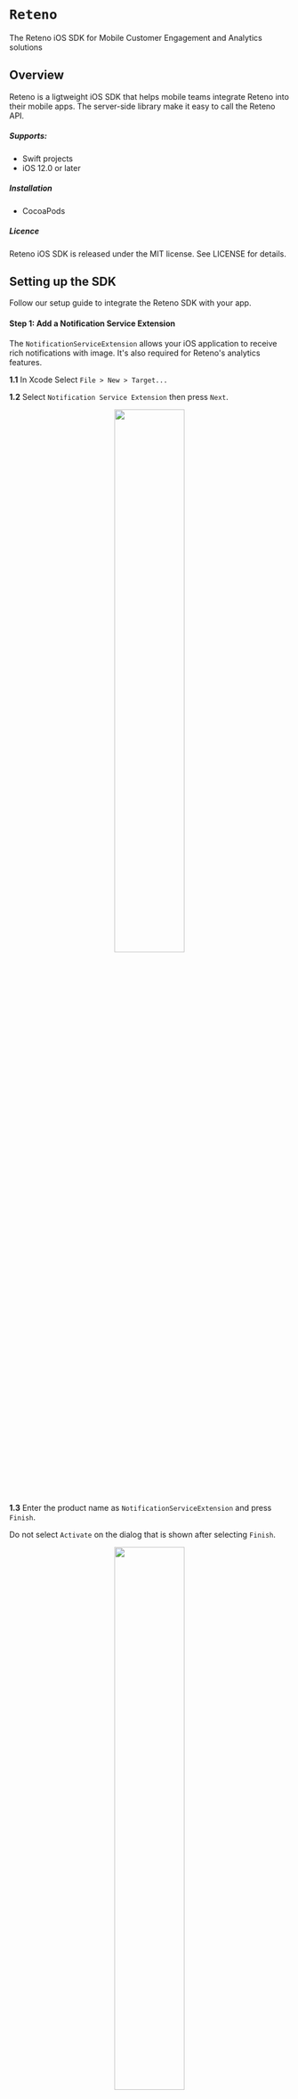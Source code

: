 # ``Reteno``

The Reteno iOS SDK for Mobile Customer Engagement and Analytics solutions

## Overview

Reteno is a ligtweight iOS SDK that helps mobile teams integrate Reteno into their mobile apps. The server-side library make it easy to call the Reteno API.

##### Supports:

- Swift projects
- iOS 12.0 or later

##### Installation

- CocoaPods

##### Licence

Reteno iOS SDK is released under the MIT license. See LICENSE for details.


## Setting up the SDK

Follow our setup guide to integrate the Reteno SDK with your app.

#### Step 1: Add a Notification Service Extension

The `NotificationServiceExtension` allows your iOS application to receive rich notifications with image. It's also required for Reteno's analytics features.

**1.1**  In Xcode Select `File > New > Target...`

**1.2**  Select `Notification Service Extension` then press `Next`.

<p align="center">
  <img src="Resources/create_notification_service_extension.png" width = "50%"/>
</p>

**1.3**  Enter the product name as `NotificationServiceExtension` and press `Finish`.

Do not select `Activate` on the dialog that is shown after selecting `Finish`.

<p align="center">
  <img src="Resources/choose_options_for_extension.png" width = "50%"/>
</p>

**1.4**  Press `Cancel` on the Activate scheme prompt.

By canceling, you are keeping Xcode debugging your app, instead of the extension you just created.

If you activated by accident, you can switch back to debug your app within Xcode (next to the play button).

**1.5**  In the project navigator, select project directory and select the `NotificationServiceExtension` target in the targets list.

Check that the Deployment Target is set to the same value as your Main Application Target. Note that iOS versions under 10 will not be able to get Rich Media.

<p align="center">
  <img src="Resources/configure_target.png" width = "50%"/>
</p>

**1.6**  In the project navigator, select the `NotificationServiceExtension` folder and open the `NotificationService.swift` and replace the whole file's contents with the following code. Ignore any build errors at this point. We will import Reteno module which will resolve any errors.

```swift
import UserNotifications
import Reteno

class NotificationService: RetenoNotificationServiceExtension {}
```
More about Notification Service Extension [Modifying Content in Newly Delivered Notifications](https://developer.apple.com/documentation/usernotifications/modifying_content_in_newly_delivered_notifications)

#### Step 2: Install the SDK

**2.1**  If you don't already have CocoaPods installed and a Podfile in your project, run the following script in Terminal
`sudo gem install cocoapods`

**2.2**  Run `pod init` from the terminal in your project directory.

**2.3**  Open the newly created `Podfile` with your favorite code editor.

**2.4**  Add the `Reteno` dependency under your project name target as well as
`NotificationServiceExtension` target like below.

```swift
platform :ios, '14.0'

target 'RetenoExample' do
  use_frameworks!

  pod 'Reteno'
  
  target 'NotificationServiceExtension' do
    use_frameworks!

    pod 'Reteno'

  end

end
```
**2.5**  Run the following commands in your terminal in your project directory `pod install`

**2.6**  Open the newly created `<project-name>.xcworkspace` file.

#### Step 3: Import Reteno into your App Delegate

##### Method 1: Storyboard

If using the Storyboard, navigate to your AppDelegate file and add the `Reteno` initialization code to `didFinishLaunchingWithOptions` method.
Make sure to import the `Reteno` module `import Reteno`

```swift
import UIKit
import Reteno

@UIApplicationMain
class AppDelegate: UIResponder, UIApplicationDelegate {
  
    func application(
        _ application: UIApplication,
        didFinishLaunchingWithOptions launchOptions: [UIApplication.LaunchOptionsKey: Any]?
    ) -> Bool {
        // Reteno initialization
        Reteno.start()
      
        // Register for receiving push notifications
        // registerForRemoteNotifications will show the native iOS notification permission prompt
        // Provide UNAuthorizationOptions or use default
        Reteno.userNotificationService.registerForRemoteNotifications(with: [.sound, .alert, .badge], application: application)

        return true
    }
  
    // Remaining contents of your AppDelegate Class...
}
```

##### Method 2: SwiftUI

If using SwiftUI, update your main 'APP_NAME'App.swift file and use the code below. Make sure to replace 'YOURAPP_NAME' with your app name.

```swift
import SwiftUI
import Reteno

class AppDelegate: NSObject, UIApplicationDelegate {

    func application(
        _ application: UIApplication,
        didFinishLaunchingWithOptions launchOptions: [UIApplication.LaunchOptionsKey : Any]? = nil
    ) -> Bool {
        // Reteno initialization
        Reteno.start()

        // Register for receiving push notifications
        // registerForRemoteNotifications will show the native iOS notification permission prompt
        // Provide UNAuthorizationOptions or use default
        Reteno.userNotificationService.registerForRemoteNotifications(with: [.sound, .alert, .badge], application: application)

        return true
    }

}
```
```swift
import SwiftUI
import Reteno

@main
struct YOURAPP_NAME: App {
    @UIApplicationDelegateAdaptor(AppDelegate.self) var appDelegate
    
    var body: some Scene {
        WindowGroup {
            ContentView()
        }
    }
}
```

If you want to add custom behaviour in `UNUserNotificationCenterDelegate` methods provide your implementation in the appropriate closure:

```swift
Reteno.userNotificationService.willPresentNotificationHandler = { notification in
    // The closure will be called only if the application is in the foreground. 
    // You can choose to have the notification presented as a sound, badge, alert and/or in the notification list.
    // This decision should be based on whether the information in the notification is otherwise visible to the user.

    let authOptions: UNNotificationPresentationOptions
    if #available(iOS 14.0, *) {
        authOptions = [.badge, .sound, .banner]
    } else {
        authOptions = [.badge, .sound, .alert]
    }
    return authOptions
}
```

```swift
Reteno.userNotificationService.didReceiveNotificationResponseHandler = { notification in
    // Add your code here.
    // The closure will be called when the user responded to the notification by opening the application, 
    // dismissing the notification or choosing a UNNotificationAction.
}
```
Do it in the App Delegate `didFinishLaunchingWithOptions` method after configuring Reteno SDK.

#### Step 4: Add App Groups

**4.1**  In your Main app target got to **"Signing & Capabilities"** > **"All"**

**4.2**  Click **"+ Capability"** if you do not have App Groups in your app yet.

<p align="center">
  <img src="Resources/add_group_main_target.png" width = "50%"/>
</p>

**4.3**  Select App Groups.

<p align="center">
  <img src="Resources/app_groups_capability.png" width = "50%"/>
</p>

**4.4**  Under App Groups click the **"+"** button.

**4.5**  Fill the **"App Groups"** container as `group.{bundle_id}.reteno-local-storage` where `bundle_id` is the same as **"Bundle Identifier"** off your app (in the main target) and press `OK`.

**4.6**  In the `NotificationServiceExtension` target and repeat steps **4.2** - **4.5** for extension target

<p align="center">
  <img src="Resources/add_group_in_extension.png" width = "50%"/>
</p>

Note that group name structure should be `group.{bundle_id}.reteno-local-storage` where `bundle_id` is the same as your **Main App target** "Bundle Identifier". **Do Not Include** NotificationServiceExtension.

For more information visit [Configuring App Groups](https://developer.apple.com/documentation/xcode/configuring-app-groups)

#### Step 5: Run your App and send yourself a notification

Run your app on a physical iOS device to make sure it builds correctly. Note that the iOS Simulator does not support receiving remote push notifications.
You should be prompted to subscribe to push notifications.
